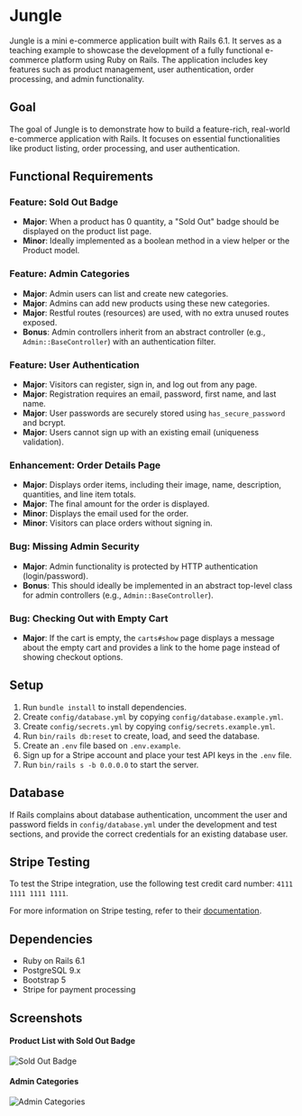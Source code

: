 # Jungle

Jungle is a mini e-commerce application built with Rails 6.1. It serves as a teaching example to showcase the development of a fully functional e-commerce platform using Ruby on Rails. The application includes key features such as product management, user authentication, order processing, and admin functionality.

## Goal

The goal of Jungle is to demonstrate how to build a feature-rich, real-world e-commerce application with Rails. It focuses on essential functionalities like product listing, order processing, and user authentication.

## Functional Requirements

### Feature: Sold Out Badge

- **Major**: When a product has 0 quantity, a "Sold Out" badge should be displayed on the product list page.
- **Minor**: Ideally implemented as a boolean method in a view helper or the Product model.

### Feature: Admin Categories

- **Major**: Admin users can list and create new categories.
- **Major**: Admins can add new products using these new categories.
- **Major**: Restful routes (resources) are used, with no extra unused routes exposed.
- **Bonus**: Admin controllers inherit from an abstract controller (e.g., `Admin::BaseController`) with an authentication filter.

### Feature: User Authentication

- **Major**: Visitors can register, sign in, and log out from any page.
- **Major**: Registration requires an email, password, first name, and last name.
- **Major**: User passwords are securely stored using `has_secure_password` and bcrypt.
- **Major**: Users cannot sign up with an existing email (uniqueness validation).

### Enhancement: Order Details Page

- **Major**: Displays order items, including their image, name, description, quantities, and line item totals.
- **Major**: The final amount for the order is displayed.
- **Minor**: Displays the email used for the order.
- **Minor**: Visitors can place orders without signing in.

### Bug: Missing Admin Security

- **Major**: Admin functionality is protected by HTTP authentication (login/password).
- **Bonus**: This should ideally be implemented in an abstract top-level class for admin controllers (e.g., `Admin::BaseController`).

### Bug: Checking Out with Empty Cart

- **Major**: If the cart is empty, the `carts#show` page displays a message about the empty cart and provides a link to the home page instead of showing checkout options.

## Setup

1. Run `bundle install` to install dependencies.
2. Create `config/database.yml` by copying `config/database.example.yml`.
3. Create `config/secrets.yml` by copying `config/secrets.example.yml`.
4. Run `bin/rails db:reset` to create, load, and seed the database.
5. Create an `.env` file based on `.env.example`.
6. Sign up for a Stripe account and place your test API keys in the `.env` file.
7. Run `bin/rails s -b 0.0.0.0` to start the server.

## Database

If Rails complains about database authentication, uncomment the user and password fields in `config/database.yml` under the development and test sections, and provide the correct credentials for an existing database user.

## Stripe Testing

To test the Stripe integration, use the following test credit card number: `4111 1111 1111 1111`.

For more information on Stripe testing, refer to their [documentation](https://stripe.com/docs/testing#cards).

## Dependencies

- Ruby on Rails 6.1
- PostgreSQL 9.x
- Bootstrap 5
- Stripe for payment processing

## Screenshots

#### Product List with Sold Out Badge
![Sold Out Badge](path/to/screenshot1.png)

#### Admin Categories
![Admin Categories](path/to/screenshot2.png)

